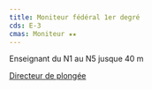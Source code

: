 ```yaml
---
title: Moniteur fédéral 1er degré
cds: E-3
cmas: Moniteur ★★
---
```

Enseignant du N1 au N5 jusque 40 m

[Directeur de plongée](https://fr.wikipedia.org/wiki/Directeur_de_plong%C3%A9e)